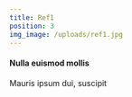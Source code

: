 ```yaml
---
title: Ref1
position: 3
img_image: /uploads/ref1.jpg
---
```


#### Nulla euismod mollis

Mauris ipsum dui, suscipit

